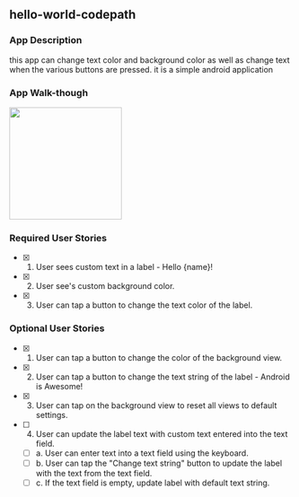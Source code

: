 ## hello-world-codepath


### App Description
this app can change text color and background color as well as change text when the various buttons are pressed. it is a simple android application

### App Walk-though

<img src='https://user-images.githubusercontent.com/70675435/152630026-0f1bb0ee-aaea-4f4e-a868-1d9938aeec6c.gif' width=200><br>

### Required User Stories
- [x] 1. User sees custom text in a label - Hello {name}!
- [x] 2. User see's custom background color.
- [x] 3. User can tap a button to change the text color of the label.

### Optional User Stories
- [x] 1. User can tap a button to change the color of the background view.  
- [x] 2. User can tap a button to change the text string of the label - Android is Awesome!  
- [x] 3. User can tap on the background view to reset all views to default settings.  
- [ ] 4. User can update the label text with custom text entered into the text field.  
   - [ ] a. User can enter text into a text field using the keyboard.  
   - [ ] b. User can tap the "Change text string" button to update the label with the text from the text field.  
   - [ ] c. If the text field is empty, update label with default text string.  

